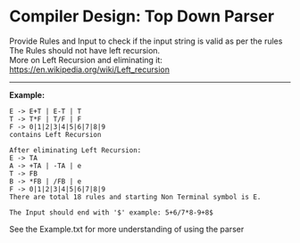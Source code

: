 # Compiler Design: Top Down Parser
Provide Rules and Input to check if the input string is valid as per the rules
<br>The Rules should not have left recursion.
<br>More on Left Recursion and eliminating it: https://en.wikipedia.org/wiki/Left_recursion 
<hr>

**Example:**

```
E -> E+T | E-T | T
T -> T*F | T/F | F
F -> 0|1|2|3|4|5|6|7|8|9
contains Left Recursion

After eliminating Left Recursion:
E -> TA
A -> +TA | -TA | e
T -> FB
B -> *FB | /FB | e
F -> 0|1|2|3|4|5|6|7|8|9
There are total 18 rules and starting Non Terminal symbol is E.

The Input should end with '$' example: 5+6/7*8-9+8$
```

See the Example.txt for more understanding of using the parser
